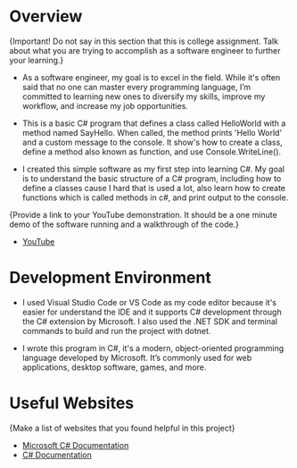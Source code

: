 # Overview

{Important!  Do not say in this section that this is college assignment.  Talk about what you are trying to accomplish as a software engineer to further your learning.} 
- As a software engineer, my goal is to excel in the field. While it's often said that no one can master every programming language, I’m committed to learning new ones to diversify my skills, improve my workflow, and increase my job opportunities.

- This is a basic C# program that defines a class called HelloWorld with a method named SayHello. When called, the method prints 'Hello World' and a custom message to the console. It show's how to create a class, define a method also known as function, and use Console.WriteLine(). 

- I created this simple software as my first step into learning C#. My goal is to understand the basic structure of a C# program, including how to define a classes cause I hard that is used a lot, also learn how to create functions which is called methods in c#, and print output to the console. 

{Provide a link to your YouTube demonstration.  It should be a one minute demo of the software running and a walkthrough of the code.}

* [YouTube](https://youtu.be/tmqLJZgBsIg)

# Development Environment

- I used Visual Studio Code or VS Code as my code editor because it's easier for understand the IDE and it supports C# development through the C# extension by Microsoft. I also used the .NET SDK and terminal commands to build and run the project with dotnet.

- I wrote this program in C#, it's a modern, object-oriented programming language developed by Microsoft. It’s commonly used for web applications, desktop software, games, and more. 

# Useful Websites

{Make a list of websites that you found helpful in this project}
* [Microsoft C# Documentation](https://learn.microsoft.com/en-us/dotnet/csharp/)
* [C# Documentation](https://learn.microsoft.com/en-us/dotnet/csharp/tour-of-csharp/)